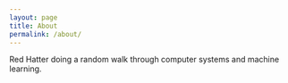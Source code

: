 ```yaml
---
layout: page
title: About
permalink: /about/
---
```


Red Hatter doing a random walk through computer systems and machine learning. 